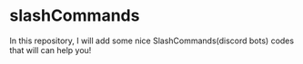 # slashCommands
In this repository, I will add some nice SlashCommands(discord bots) codes that will can help you!
